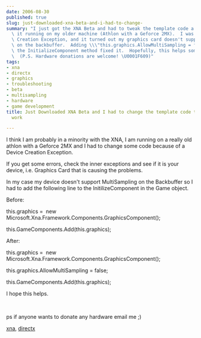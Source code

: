 ```yaml
---
date: 2006-08-30
published: true
slug: just-downloaded-xna-beta-and-i-had-to-change-
summary: "I just got the XNA Beta and had to tweak the template code a bit to get\
  \ it running on my older machine (Athlon with a Geforce 2MX).  I was getting a Device\
  \ Creation Exception, and it turned out my graphics card doesn't support multisampling\
  \ on the backbuffer.  Adding \\\"this.graphics.AllowMultiSampling = false;\\\" to\
  \ the InitializeComponent method fixed it.  Hopefully, this helps someone else too!\
  \  (P.S. Hardware donations are welcome! \U0001F609)"
tags:
- xna
- directx
- graphics
- troubleshooting
- beta
- multisampling
- hardware
- game development
title: Just Downloaded XNA Beta and I had to change the template code to get it to
  work

---
```

<p>I think I am probably in a minority with the XNA, I am running on a really old athlon with a Geforce 2MX and I had to change some code because of a Device Creation Exception.</p> <p>If you get some errors, check the inner exceptions and see if it is your device, i.e. Graphics Card that is causing the problems. </p> <p>In my case my device doesn't support MultiSampling on the Backbuffer so I had to add the following line to the InitilizeComponent in the Game object.</p> <p>Before:</p> <p align="left">this.graphics =  new Microsoft.Xna.Framework.Components.GraphicsComponent(); </p> <p align="left">this.GameComponents.Add(this.graphics); </p><p align="left">After:</p> <p align="left">this.graphics =  new Microsoft.Xna.Framework.Components.GraphicsComponent(); </p> <p align="left">this.graphics.AllowMultiSampling = false;</p> <p align="left">this.GameComponents.Add(this.graphics);</p> <p align="left">I hope this helps.</p> <p> </p> <p>ps if anyone wants to donate any hardware email me ;)</p> <p><a href="http://www.kinlan.co.uk/tag/xna" rel="tag" target="_blank">xna</a>, <a href="http://www.kinlan.co.uk/tag/directx" rel="tag" target="_blank">directx</a></p>

